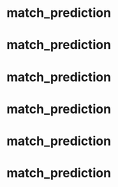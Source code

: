 # match_prediction
# match_prediction
# match_prediction
# match_prediction
# match_prediction
# match_prediction
